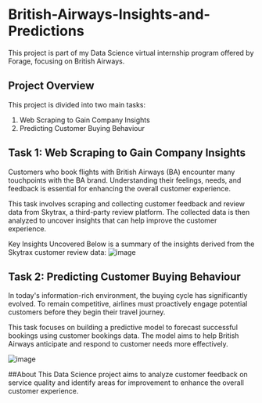 # British-Airways-Insights-and-Predictions
This project is part of my Data Science virtual internship program offered by Forage, focusing on British Airways.
## Project Overview
This project is divided into two main tasks:

1. Web Scraping to Gain Company Insights
2. Predicting Customer Buying Behaviour
## Task 1: Web Scraping to Gain Company Insights
Customers who book flights with British Airways (BA) encounter many touchpoints with the BA brand. Understanding their feelings, needs, and feedback is essential for enhancing the overall customer experience.

This task involves scraping and collecting customer feedback and review data from Skytrax, a third-party review platform. The collected data is then analyzed to uncover insights that can help improve the customer experience.

Key Insights Uncovered
Below is a summary of the insights derived from the Skytrax customer review data:
![image](https://github.com/aqsaadab786/British-Airways-Insights-and-Predictions/assets/118045039/e36c23ea-82bd-47cf-b27a-dfe13a7bb83f)



## Task 2: Predicting Customer Buying Behaviour
In today's information-rich environment, the buying cycle has significantly evolved. To remain competitive, airlines must proactively engage potential customers before they begin their travel journey.

This task focuses on building a predictive model to forecast successful bookings using customer bookings data. The model aims to help British Airways anticipate and respond to customer needs more effectively.

![image](https://github.com/aqsaadab786/British-Airways-Insights-and-Predictions/assets/118045039/43118561-f2d2-4e58-a16e-702566072334)

##About
This Data Science project aims to analyze customer feedback on service quality and identify areas for improvement to enhance the overall customer experience.
